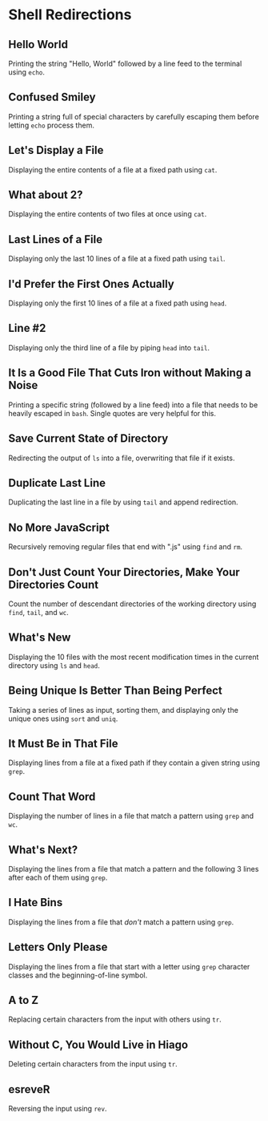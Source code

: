 # Shell Redirections

## Hello World
Printing the string "Hello, World" followed by a line feed to the terminal using `echo`.

## Confused Smiley
Printing a string full of special characters by carefully escaping them before letting `echo` process them.

## Let's Display a File
Displaying the entire contents of a file at a fixed path using `cat`.

## What about 2?
Displaying the entire contents of two files at once using `cat`.

## Last Lines of a File
Displaying only the last 10 lines of a file at a fixed path using `tail`.

## I'd Prefer the First Ones Actually
Displaying only the first 10 lines of a file at a fixed path using `head`.

## Line #2
Displaying only the third line of a file by piping `head` into `tail`.

## It Is a Good File That Cuts Iron without Making a Noise
Printing a specific string (followed by a line feed) into a file that needs to be heavily escaped in `bash`. Single quotes are very helpful for this.

## Save Current State of Directory
Redirecting the output of `ls` into a file, overwriting that file if it exists.

## Duplicate Last Line
Duplicating the last line in a file by using `tail` and append redirection.

## No More JavaScript
Recursively removing regular files that end with ".js" using `find` and `rm`.

## Don't Just Count Your Directories, Make Your Directories Count
Count the number of descendant directories of the working directory using `find`, `tail`, and `wc`.

## What's New
Displaying the 10 files with the most recent modification times in the current directory using `ls` and `head`.

## Being Unique Is Better Than Being Perfect
Taking a series of lines as input, sorting them, and displaying only the unique ones using `sort` and `uniq`.

## It Must Be in That File
Displaying lines from a file at a fixed path if they contain a given string using `grep`.

## Count That Word
Displaying the number of lines in a file that match a pattern using `grep` and `wc`.

## What's Next?
Displaying the lines from a file that match a pattern and the following 3 lines after each of them using `grep`.

## I Hate Bins
Displaying the lines from a file that _don't_ match a pattern using `grep`.

## Letters Only Please
Displaying the lines from a file that start with a letter using `grep` character classes and the beginning-of-line symbol.

## A to Z
Replacing certain characters from the input with others using `tr`.

## Without C, You Would Live in Hiago
Deleting certain characters from the input using `tr`.

## esreveR
Reversing the input using `rev`.
